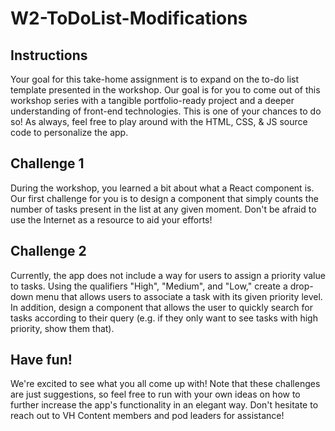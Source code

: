 # W2-ToDoList-Modifications

## Instructions

Your goal for this take-home assignment is to expand on the to-do list template presented in the workshop. Our goal is for you to come out of this workshop series with a tangible portfolio-ready project and a deeper understanding of front-end technologies. This is one of your chances to do so! As always, feel free to play around with the HTML, CSS, & JS source code to personalize the app.

## Challenge 1

During the workshop, you learned a bit about what a React component is. Our first challenge for you is to design a component that simply counts the number of tasks present in the list at any given moment. Don't be afraid to use the Internet as a resource to aid your efforts!

## Challenge 2

Currently, the app does not include a way for users to assign a priority value to tasks. Using the qualifiers "High", "Medium", and "Low," create a drop-down menu that allows users to associate a task with its given priority level. In addition, design a component that allows the user to quickly search for tasks according to their query (e.g. if they only want to see tasks with high priority, show them that).

## Have fun!

We're excited to see what you all come up with! Note that these challenges are just suggestions, so feel free to run with your own ideas on how to further increase the app's functionality in an elegant way. Don't hesitate to reach out to VH Content members and pod leaders for assistance!
